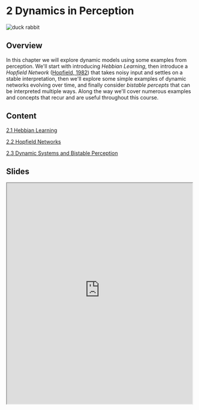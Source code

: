 # 2 Dynamics in Perception

![duck rabbit](https://princetonuniversity.github.io/NEU-PSY-502/_static/images/duckrabbit.jpeg)

## Overview

In this chapter we will explore dynamic models using some examples from perception. We'll start with introducing *Hebbian Learning*, then introduce a *Hopfield Network* ([Hopfield, 1982](https://doi.org/10.1073/pnas.79.8.2554)) that takes noisy input and settles on a stable interpretation, then we'll explore some simple examples of dynamic networks evolving over time, and finally consider *bistable percepts* that can be interpreted multiple ways. Along the way we'll cover numerous examples and concepts that recur and are useful throughout this course.


## Content

[2.1 Hebbian Learning](notebooks/1%20Hebbian%20Learning.ipynb)

[2.2 Hopfield Networks](notebooks/2%20Hopfield%20Networks.ipynb)

[2.3 Dynamic Systems and Bistable Perception](notebooks/3%20Dynamic%20Systems%20and%20Bistable%20Perception.ipynb)

## Slides

<iframe src="https://princetonuniversity.github.io/NEU-PSY-502/_static/pdf/lab-intro.pdf" width="100%" 
height="600px"></iframe>
